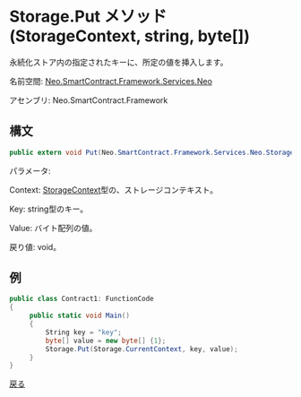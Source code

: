 # Storage.Put メソッド (StorageContext, string, byte[])

永続化ストア内の指定されたキーに、所定の値を挿入します。

名前空間: [Neo.SmartContract.Framework.Services.Neo](../../neo.md)

アセンブリ: Neo.SmartContract.Framework

## 構文

```c#
public extern void Put(Neo.SmartContract.Framework.Services.Neo.StorageContext context, string key, byte[] value)
```

パラメータ:

Context: [StorageContext](../StorageContext.md)型の、ストレージコンテキスト。

Key: string型のキー。

Value: バイト配列の値。

戻り値: void。

## 例

```c#
public class Contract1: FunctionCode
{
     public static void Main()
     {
         String key = "key";
         byte[] value = new byte[] {1};
         Storage.Put(Storage.CurrentContext, key, value);
     }
}
```



[戻る](../Storage.md)
